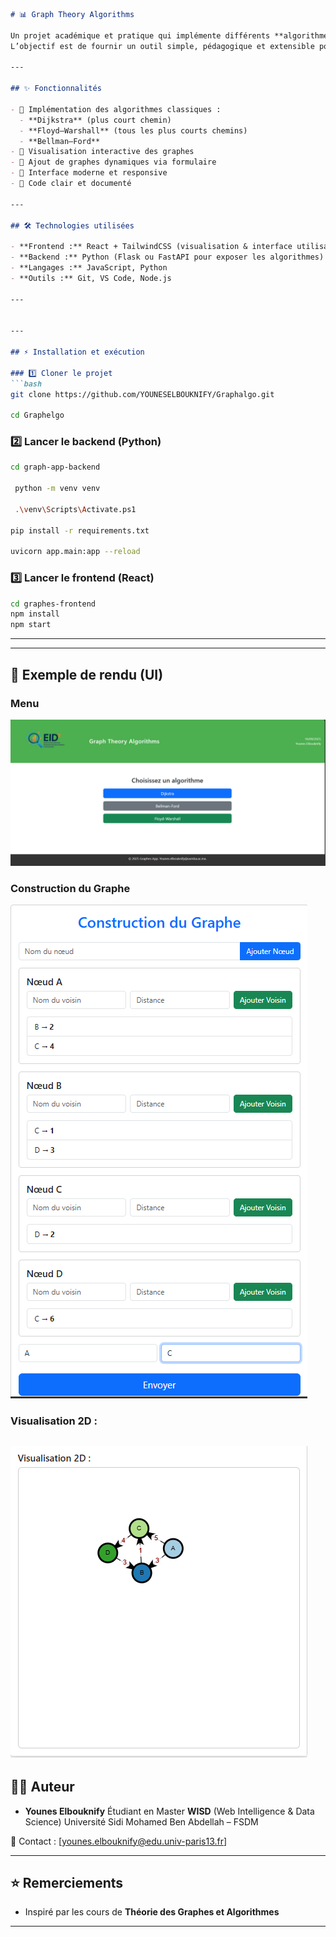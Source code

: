 ```markdown
# 📊 Graph Theory Algorithms

Un projet académique et pratique qui implémente différents **algorithmes de la théorie des graphes** avec une interface moderne et une visualisation interactive.  
L’objectif est de fournir un outil simple, pédagogique et extensible pour explorer et tester les algorithmes classiques des graphes.  

---

## ✨ Fonctionnalités

- 🔹 Implémentation des algorithmes classiques :
  - **Dijkstra** (plus court chemin)
  - **Floyd–Warshall** (tous les plus courts chemins)
  - **Bellman–Ford**
- 🔹 Visualisation interactive des graphes
- 🔹 Ajout de graphes dynamiques via formulaire
- 🔹 Interface moderne et responsive
- 🔹 Code clair et documenté

---

## 🛠️ Technologies utilisées

- **Frontend :** React + TailwindCSS (visualisation & interface utilisateur)  
- **Backend :** Python (Flask ou FastAPI pour exposer les algorithmes)  
- **Langages :** JavaScript, Python  
- **Outils :** Git, VS Code, Node.js  

---


---

## ⚡ Installation et exécution

### 1️⃣ Cloner le projet
```bash
git clone https://github.com/YOUNESELBOUKNIFY/Graphalgo.git

cd Graphelgo
````

### 2️⃣ Lancer le backend (Python)

```bash
cd graph-app-backend

 python -m venv venv

 .\venv\Scripts\Activate.ps1

pip install -r requirements.txt 

uvicorn app.main:app --reload
```

### 3️⃣ Lancer le frontend (React)

```bash
cd graphes-frontend
npm install
npm start
```


---



---

## 📸 Exemple de rendu (UI)
### Menu 
![alt text](image.png)

### Construction du Graphe

![alt text](image-1.png)

### Visualisation 2D :
![alt text](image-2.png)
---

## 👨‍💻 Auteur

* **Younes Elbouknify**
  Étudiant en Master **WISD** (Web Intelligence & Data Science)
  Université Sidi Mohamed Ben Abdellah – FSDM

📧 Contact : \[[younes.elbouknify@edu.univ-paris13.fr](younes.elbouknify@edu.univ-paris13.fr)]

---


## ⭐ Remerciements

* Inspiré par les cours de **Théorie des Graphes et Algorithmes**



---

